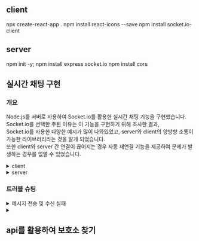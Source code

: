 ## client

npx create-react-app .
npm install react-icons --save
npm install socket.io-client

## server

npm init -y;
npm install express socket.io
npm install cors

## 실시간 채팅 구현

### 개요

Node.js를 서버로 사용하여 Socket.io를 활용한 실시간 채팅 기능을 구현했습니다.  
Socket.io를 선택한 주된 이유는 이 기능을 구현하기 위해 조사한 결과,  
Socket.io를 사용한 다양한 예시가 많이 나와있었고, server와 client의 양방향 소통이 가능한 라이브러리라는 것을 알게 되었습니다.  
또한 client와 server 간 연결이 끊어지는 경우 자동 재연결 기능을 제공하여 문제가 발생하는 경우를 없앨 수 있었습니다.

<details>
  <summary>client</summary>

### client

npm install socket.io-client

### 구현

client > components > contents > Chat.jsx

```js
// 소켓과 연결 : socket.io-client을 사용하여 서버와의 WebSocket 연결을 설정하여 데이터를 주고받도록 함
const socket = io("http://localhost:5051");

// 데이터 저장 변수
const [message, setMessage] = useState("");
const [chat, setChat] = useState([]);
const user = useSelector((state) => state.user); // redux를 사용하여 유저정보를 불러옴

// 채팅 메세지 수신 설정 : socket.on('chat message', callback)을 사용하여 'chat message'
// 이벤트 리스너를 설정합니다. 받은 메세지는 setChat 함수를 통해 chat 배열 상태에 추가되며, 이것은 UI에 표시됩니다.
useEffect(() => {
  socket.on("chat message", (msg) => {
    setChat((prevChat) => [...prevChat, msg]);
  });
  return () => socket.off("chat message");
}, []);

// 이전 채팅 불러오기 : 새로고침을 하면 기존 채팅이 사라져서 loadMessages 함수를 호출하여
// 서버에서 이전 채팅 메시지를 불러옵니다. loadMessages는 fetch를 사용해 서버의 /api/chat/getMessages
// 엔드포인트로부터 이전 채팅 메시지를 가져옵니다.
useEffect(() => {
  const loadMessages = async () => {
    try {
      const response = await fetch(
        "http://localhost:5051/api/chat/getMessages"
      );
      const data = await response.json();
      setChat(data);
    } catch (error) {
      console.error("Failed to load messages", error);
    }
  };
  loadMessages();
}, []);

// 메세지 전송 : sendMessage함수를 정의하여 메세지를 전송합니다.
// 전송하는 데이터는 messageData로 username, message, photoURL을 포함하고 있습니다.
// socket.emit을 통해 데이터가 서버로 전송됩니다.
const sendMessage = (e) => {
  e.preventDefault();
  console.log("Current user:", user);

  if (message !== "") {
    const messageData = {
      username: user.displayName,
      message: message,
      photoURL: user.photoURL,
    };
    socket.emit("chat message", messageData);
    setMessage("");
  }
};
```

</details>
<details>
<summary>server</summary>

### server

npm install express socket.io

server > index.js

```js
// CORS를 설정 후 서버에 Socket.IO를 연결, localhost:3000에서 실행되는 클라이언트 애플리케이션이
// localhost:5051에서 호스팅되는 서버에 접근할 수 있게 합니다. 해당 과정이 없으면 CORS에러가 발생
app.use(
  cors({
    origin: "http://localhost:3000",
    methods: ["GET", "POST"],
  })
);

const server = http.createServer(app);

const io = new Server(server, {
  cors: {
    origin: "http://localhost:3000",
    methods: ["GET", "POST"],
  },
});

// 채팅 메세지 이벤트 처리 : client로 부터 메세지를 수신할 때마다 실행되는 소스로 msg에는 client에서 보낸 정보가 들어있습니다.
// 데이터가 다 들어오기 전에 실행되는 것을 방지하기위해 async / await을 사용하여 비동기적으로 실행하도록 하였습니다.
// 혹시모를 에러를 찾기위해 try와 catch를 사용하여 에러의 이유를 파악하기 쉽게 하였습니다.
io.on("connection", (socket) => {
  socket.on("disconnect", () => {});
  socket.on("chat message", async (msg) => {
    try {
      const newMessage = new Message({
        username: msg.username,
        message: msg.message,
        photoURL: msg.photoURL,
      });
      await newMessage.save();
      io.emit("chat message", newMessage);
    } catch (error) {
      console.error("Message save error", error);
    }
  });
});
```

server > router > chat.js

```js
// 메세지 저장 : client에서 받은 req.body를 db에 저장
router.post("/message", async (req, res) => {
  try {
    const newMessage = new Message(req.body);
    await newMessage.save();
    res.status(201).send(newMessage);
  } catch (err) {
    res.status(500).send(err);
  }
});

// 메세지 불러오기 : db에 저장된 데이터를 find를 사용하여 찾고, sort를 사용하여 오름차순으로 정렬
router.get("/getMessages", async (req, res) => {
  try {
    const messages = await Message.find().sort({ timestamp: 1 });
    res.status(200).json(messages);
  } catch (error) {
    res.status(500).json({ error: error.message });
  }
});
```

</details>

### 트러블 슈팅

<details>
<summary>메시지 전송 및 수신 실패</summary>

- 문제  
  client에서 server로 데이터를 보내거나 반대로 server에서 client로 데이터를 보낼 때,  
  네트워크 등의 문제로 느리게 보내지거나 안보내질 때가 있었습니다.

- 해결  
  데이터를 보내거나 받는 부분에서 async / await을 이용한 비동기방식을 사용하여,  
  비교적 느리게 데이터를 받았을 때도 데이터가 없다는 오류가 뜨지 않도록했습니다.  
  이로인해 데이터가 늦어서 없다고 뜨는 것인지, 아니면 다른 문제로 데이터가 없는 것인지 구분이 가능하게 되었습니다.

</details>

<details>
<summary></summary>

</details>

## api를 활용하여 보호소 찾기

